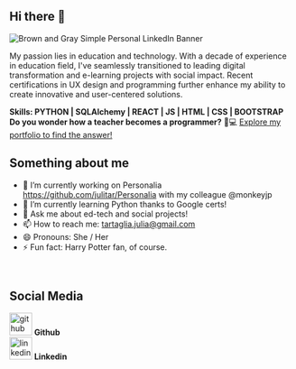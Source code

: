 ## Hi there 👋
![Brown and Gray Simple Personal LinkedIn Banner](https://github.com/julitar/julitar/assets/126813769/19821a68-a860-482d-9ee6-61da6a0fac39)

My passion lies in education and technology. With a decade of experience in education field, I've seamlessly transitioned to leading digital transformation and e-learning projects with social impact. Recent certifications in UX design and programming further enhance my ability to create innovative and user-centered solutions.

 **Skills: PYTHON | SQLAlchemy | REACT | JS | HTML | CSS | BOOTSTRAP**
<br>
 **Do you wonder how a teacher becomes a programmer?**  :notebook::computer:
[Explore my portfolio to find the answer!](https://view.genial.ly/64f602ede9f79c0017be5f46/presentation-julia-tartaglia-portfolio)
<br>

## Something about me

- 🔭 I’m currently working on Personalia https://github.com/julitar/Personalia with my colleague @monkeyjp 
- 🌱 I’m currently learning Python thanks to Google certs! 
- 💬 Ask me about ed-tech and social projects! 
- 📫 How to reach me: tartaglia.julia@gmail.com 
- 😄 Pronouns: She / Her 
- ⚡ Fun fact: Harry Potter fan, of course. 

<br>

## Social Media

[<img src='https://cdn.jsdelivr.net/npm/simple-icons@3.0.1/icons/github.svg' alt='github' height='40'>](https://github.com/julitar) **Github** 
<br>
[<img src='https://cdn.jsdelivr.net/npm/simple-icons@3.0.1/icons/linkedin.svg' alt='linkedin' height='40'>](https://www.linkedin.com/in/julia-tartaglia-71766a68//)   **Linkedin**  



